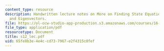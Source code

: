 ```yaml
---
content_type: resource
description: Handwritten lecture notes on More on Finding State Equations, Eigenvalues
  and Eigenvectors.
file: https://ol-ocw-studio-app-production.s3.amazonaws.com/courses/16-01-unified-engineering-i-ii-iii-iv-fall-2005-spring-2006/65fe8b3e4e4ccd737967e2f4315c0fef_s12_lec.pdf
file_type: application/pdf
resourcetype: Document
title: s12_lec.pdf
uid: 65fe8b3e-4e4c-cd73-7967-e2f4315c0fef
---
```

